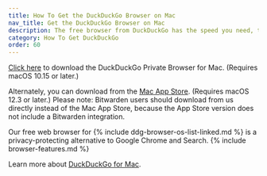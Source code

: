```yaml
---
title: How To Get the DuckDuckGo Browser on Mac
nav_title: Get the DuckDuckGo Browser on Mac
description: The free browser from DuckDuckGo has the speed you need, the features you expect, and comes packed with our best-in-class privacy protections.
category: How To Get DuckDuckGo
order: 60
---
```


[Click here](http://duckduckgo.com/mac) to download the DuckDuckGo Private Browser for Mac. (Requires macOS 10.15 or later.)

Alternately, you can download from the [Mac App Store](https://apps.apple.com/us/app/duckduckgo-private-browser/id663592361). (Requires macOS 12.3 or later.) Please note: Bitwarden users should download from us directly instead of the Mac App Store, because the App Store version does not include a Bitwarden integration.

Our free web browser for {% include ddg-browser-os-list-linked.md %} is a privacy-protecting alternative to Google Chrome and Search. {% include browser-features.md %}

Learn more about [DuckDuckGo for Mac](https://spreadprivacy.com/duckduckgo-for-mac-open-beta/).
